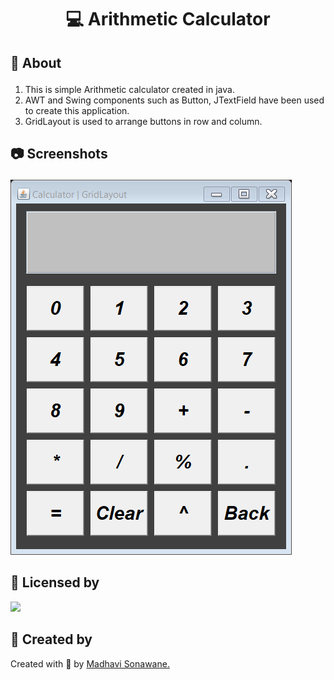 <html>
  <body>
    <h1 align="center"><p>💻 Arithmetic Calculator</h1></p>
    <h2><!--p>&#128712;</p--->
    <p> &#128204; About</h2></p>
    <ol>
      <li>This is simple Arithmetic calculator created in java.</li>
      <li>AWT and Swing components such as Button, JTextField have been used to create this application.</li>
      <li>GridLayout is used to arrange buttons in row and column.</li>
    </ol>
    <h2><p>&#128247; Screenshots</h2></p>
    <img src="https://github.com/CODING-Enthusiast9857/Arithmetic-Calculator-Java/blob/main/Calculator.png" alt="demo"/>
    <h2>📝 Licensed by </h2>
    <img src="https://img.shields.io/github/license/payloadbox/xss-payload-list">
    <h2>&#128105; Created by </h2>
    <p>Created with &#129293; by 
      <a href="https://github.com/CODING-Enthusiast9857" target="_blank">Madhavi Sonawane.</a>
    </p>
  </body>
</html>

